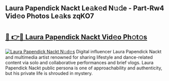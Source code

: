 ## Laura Papendick Nackt Le𝚊k𝚎d N𝚞𝚍e - Part-Rw4 Vid𝚎o Photos Le𝚊ks zqKO7

# <h2><a href="http://fb25v8.evod.top/?m=Laura+Papendick+Nackt">🔗 👉🔴 Laura Papendick Nackt Vid𝚎o Ph𝚘t𝚘s</a></h2>

[![Laura Papendick Nackt N𝚞d𝚎s](https://i.imgur.com/8V9OHl7.gif)](http://fb25v8.evod.top/?m=Laura+Papendick+Nackt)
Digital influencer Laura Papendick Nackt and multimedia artist renowned for sharing lifestyle and dance-related content via solo and collaborative performances and brief vlogs. Laura Papendick Nackt public persona is one of approachability and authenticity, but his private life is shrouded in mystery. 
